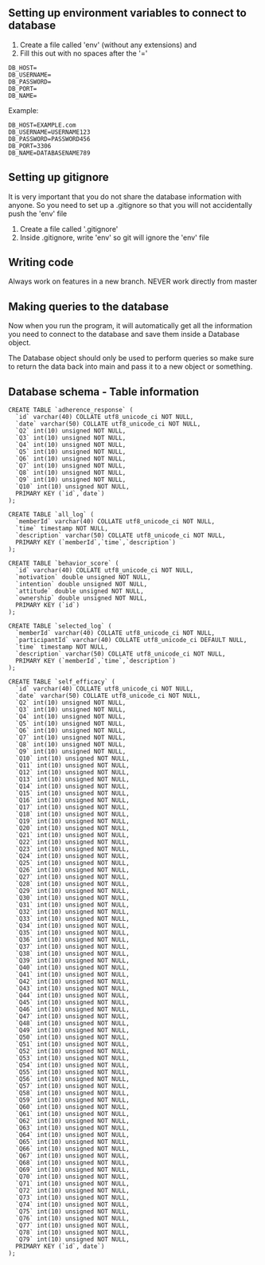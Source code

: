 ## Setting up environment variables to connect to database

1) Create a file called 'env' (without any extensions) and 
2) Fill this out with no spaces after the '='

```
DB_HOST=
DB_USERNAME=
DB_PASSWORD=
DB_PORT=
DB_NAME=
```

Example: 
```
DB_HOST=EXAMPLE.com
DB_USERNAME=USERNAME123
DB_PASSWORD=PASSWORD456
DB_PORT=3306
DB_NAME=DATABASENAME789
```

## Setting up gitignore

It is very important that you do not share the database information with anyone.
So you need to set up a .gitignore so that you will not accidentally push the 'env' file

1) Create a file called '.gitignore'
2) Inside .gitignore, write 'env' so git will ignore the 'env' file

## Writing code

Always work on features in a new branch. NEVER work directly from master

## Making queries to the database

Now when you run the program, it will automatically get all the information you need to
connect to the database and save them inside a Database object.

The Database object should only be used to perform queries so make sure to return the data back into main
and pass it to a new object or something.

## Database schema - Table information

```
CREATE TABLE `adherence_response` (
  `id` varchar(40) COLLATE utf8_unicode_ci NOT NULL,
  `date` varchar(50) COLLATE utf8_unicode_ci NOT NULL,
  `Q2` int(10) unsigned NOT NULL,
  `Q3` int(10) unsigned NOT NULL,
  `Q4` int(10) unsigned NOT NULL,
  `Q5` int(10) unsigned NOT NULL,
  `Q6` int(10) unsigned NOT NULL,
  `Q7` int(10) unsigned NOT NULL,
  `Q8` int(10) unsigned NOT NULL,
  `Q9` int(10) unsigned NOT NULL,
  `Q10` int(10) unsigned NOT NULL,
  PRIMARY KEY (`id`,`date`)
);
```

```
CREATE TABLE `all_log` (
  `memberId` varchar(40) COLLATE utf8_unicode_ci NOT NULL,
  `time` timestamp NOT NULL,
  `description` varchar(50) COLLATE utf8_unicode_ci NOT NULL,
  PRIMARY KEY (`memberId`,`time`,`description`)
);
```

```
CREATE TABLE `behavior_score` (
  `id` varchar(40) COLLATE utf8_unicode_ci NOT NULL,
  `motivation` double unsigned NOT NULL,
  `intention` double unsigned NOT NULL,
  `attitude` double unsigned NOT NULL,
  `ownership` double unsigned NOT NULL,
  PRIMARY KEY (`id`)
);
```

```
CREATE TABLE `selected_log` (
  `memberId` varchar(40) COLLATE utf8_unicode_ci NOT NULL,
  `participantId` varchar(40) COLLATE utf8_unicode_ci DEFAULT NULL,
  `time` timestamp NOT NULL,
  `description` varchar(50) COLLATE utf8_unicode_ci NOT NULL,
  PRIMARY KEY (`memberId`,`time`,`description`)
);
```

```
CREATE TABLE `self_efficacy` (
  `id` varchar(40) COLLATE utf8_unicode_ci NOT NULL,
  `date` varchar(50) COLLATE utf8_unicode_ci NOT NULL,
  `Q2` int(10) unsigned NOT NULL,
  `Q3` int(10) unsigned NOT NULL,
  `Q4` int(10) unsigned NOT NULL,
  `Q5` int(10) unsigned NOT NULL,
  `Q6` int(10) unsigned NOT NULL,
  `Q7` int(10) unsigned NOT NULL,
  `Q8` int(10) unsigned NOT NULL,
  `Q9` int(10) unsigned NOT NULL,
  `Q10` int(10) unsigned NOT NULL,
  `Q11` int(10) unsigned NOT NULL,
  `Q12` int(10) unsigned NOT NULL,
  `Q13` int(10) unsigned NOT NULL,
  `Q14` int(10) unsigned NOT NULL,
  `Q15` int(10) unsigned NOT NULL,
  `Q16` int(10) unsigned NOT NULL,
  `Q17` int(10) unsigned NOT NULL,
  `Q18` int(10) unsigned NOT NULL,
  `Q19` int(10) unsigned NOT NULL,
  `Q20` int(10) unsigned NOT NULL,
  `Q21` int(10) unsigned NOT NULL,
  `Q22` int(10) unsigned NOT NULL,
  `Q23` int(10) unsigned NOT NULL,
  `Q24` int(10) unsigned NOT NULL,
  `Q25` int(10) unsigned NOT NULL,
  `Q26` int(10) unsigned NOT NULL,
  `Q27` int(10) unsigned NOT NULL,
  `Q28` int(10) unsigned NOT NULL,
  `Q29` int(10) unsigned NOT NULL,
  `Q30` int(10) unsigned NOT NULL,
  `Q31` int(10) unsigned NOT NULL,
  `Q32` int(10) unsigned NOT NULL,
  `Q33` int(10) unsigned NOT NULL,
  `Q34` int(10) unsigned NOT NULL,
  `Q35` int(10) unsigned NOT NULL,
  `Q36` int(10) unsigned NOT NULL,
  `Q37` int(10) unsigned NOT NULL,
  `Q38` int(10) unsigned NOT NULL,
  `Q39` int(10) unsigned NOT NULL,
  `Q40` int(10) unsigned NOT NULL,
  `Q41` int(10) unsigned NOT NULL,
  `Q42` int(10) unsigned NOT NULL,
  `Q43` int(10) unsigned NOT NULL,
  `Q44` int(10) unsigned NOT NULL,
  `Q45` int(10) unsigned NOT NULL,
  `Q46` int(10) unsigned NOT NULL,
  `Q47` int(10) unsigned NOT NULL,
  `Q48` int(10) unsigned NOT NULL,
  `Q49` int(10) unsigned NOT NULL,
  `Q50` int(10) unsigned NOT NULL,
  `Q51` int(10) unsigned NOT NULL,
  `Q52` int(10) unsigned NOT NULL,
  `Q53` int(10) unsigned NOT NULL,
  `Q54` int(10) unsigned NOT NULL,
  `Q55` int(10) unsigned NOT NULL,
  `Q56` int(10) unsigned NOT NULL,
  `Q57` int(10) unsigned NOT NULL,
  `Q58` int(10) unsigned NOT NULL,
  `Q59` int(10) unsigned NOT NULL,
  `Q60` int(10) unsigned NOT NULL,
  `Q61` int(10) unsigned NOT NULL,
  `Q62` int(10) unsigned NOT NULL,
  `Q63` int(10) unsigned NOT NULL,
  `Q64` int(10) unsigned NOT NULL,
  `Q65` int(10) unsigned NOT NULL,
  `Q66` int(10) unsigned NOT NULL,
  `Q67` int(10) unsigned NOT NULL,
  `Q68` int(10) unsigned NOT NULL,
  `Q69` int(10) unsigned NOT NULL,
  `Q70` int(10) unsigned NOT NULL,
  `Q71` int(10) unsigned NOT NULL,
  `Q72` int(10) unsigned NOT NULL,
  `Q73` int(10) unsigned NOT NULL,
  `Q74` int(10) unsigned NOT NULL,
  `Q75` int(10) unsigned NOT NULL,
  `Q76` int(10) unsigned NOT NULL,
  `Q77` int(10) unsigned NOT NULL,
  `Q78` int(10) unsigned NOT NULL,
  `Q79` int(10) unsigned NOT NULL,
  PRIMARY KEY (`id`,`date`)
);
```
